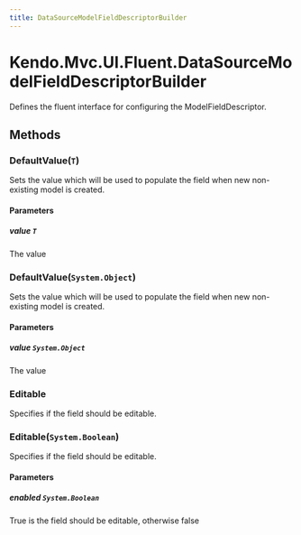 ```yaml
---
title: DataSourceModelFieldDescriptorBuilder
---
```


# Kendo.Mvc.UI.Fluent.DataSourceModelFieldDescriptorBuilder
Defines the fluent interface for configuring the ModelFieldDescriptor.



## Methods

### DefaultValue(`T`)
Sets the value which will be used to populate the field when new non-existing model is created.


#### Parameters

##### value `T`
The value





### DefaultValue(`System.Object`)
Sets the value which will be used to populate the field when new non-existing model is created.


#### Parameters

##### value `System.Object`
The value





### Editable
Specifies if the field should be editable.





### Editable(`System.Boolean`)
Specifies if the field should be editable.


#### Parameters

##### enabled `System.Boolean`
True is the field should be editable, otherwise false






